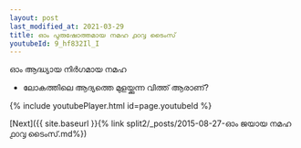 ```yaml
---
layout: post
last_modified_at: 2021-03-29
title: ഓം പുരുഷോത്തമായ നമഹ ൧൦൮ ടൈംസ്
youtubeId: 9_hf832Il_I
---
```

 
 
 ഓം ആദ്ധ്യായ നിർഗമായ നമഹ 
 
 -  ലോകത്തിലെ ആദ്യത്തെ മുളയ്ക്കുന്ന വിത്ത് ആരാണ്? 
 
  
 
  
 
 
 
 
 
 


{% include youtubePlayer.html id=page.youtubeId %}
 
[Next]({{ site.baseurl }}{% link  split2/_posts/2015-08-27-ഓം ജയായ നമഹ ൧൦൮ ടൈംസ്.md%})
 
